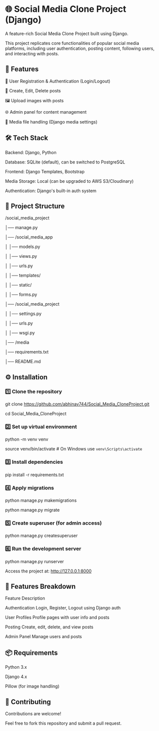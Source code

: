 # 🌐 Social Media Clone Project (Django)

A feature-rich Social Media Clone Project built using Django.

This project replicates core functionalities of popular social media platforms, including user authentication, posting content, following users, and interacting with posts.



## 🚀 Features

🔑 User Registration & Authentication (Login/Logout)



📝 Create, Edit, Delete posts



🖼️ Upload images with posts










🌐 Admin panel for content management



📁 Media file handling (Django media settings)



## 🛠️ Tech Stack

Backend: Django, Python



Database: SQLite (default), can be switched to PostgreSQL



Frontend: Django Templates, Bootstrap



Media Storage: Local (can be upgraded to AWS S3/Cloudinary)



Authentication: Django's built-in auth system



## 📂 Project Structure



/social_media_project

│── manage.py

│── /social_media_app

│     │── models.py

│     │── views.py

│     │── urls.py

│     │── templates/

│     │── static/

│     │── forms.py

│── /social_media_project

│     │── settings.py

│     │── urls.py

│     │── wsgi.py

│── /media

│── requirements.txt

│── README.md

## ⚙️ Installation

### 1️⃣ Clone the repository



git clone https://github.com/abhinav744/Social_Media_CloneProject.git

cd Social_Media_CloneProject

### 2️⃣ Set up virtual environment


python -m venv venv

source venv/bin/activate  # On Windows use `venv\Scripts\activate`

### 3️⃣ Install dependencies



pip install -r requirements.txt

### 4️⃣ Apply migrations



python manage.py makemigrations

python manage.py migrate

### 5️⃣ Create superuser (for admin access)


python manage.py createsuperuser

### 6️⃣ Run the development server



python manage.py runserver

Access the project at: http://127.0.0.1:8000



## 🧩 Features Breakdown

Feature	Description

Authentication	Login, Register, Logout using Django auth

User Profiles	Profile pages with user info and posts

Posting	Create, edit, delete, and view posts

Admin Panel	Manage users and posts

## 📦 Requirements

Python 3.x

Django 4.x

Pillow (for image handling)

## 🤝 Contributing

Contributions are welcome!

Feel free to fork this repository and submit a pull request.



